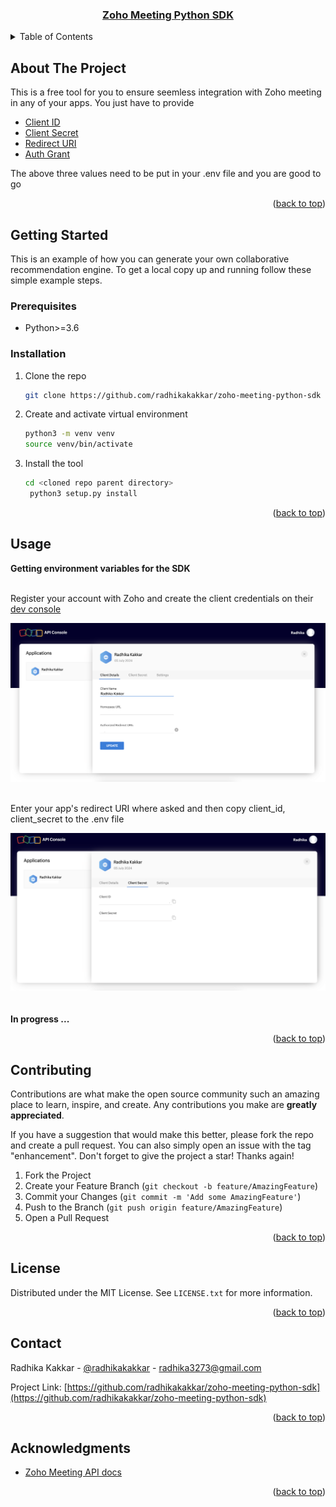 <div id="top"></div>

<div align="center">
  <a href="https://github.com/radhikakakkar/zoho-meeting-python-sdk">
    <h3 align="center">Zoho Meeting Python SDK</h3>
  </a>
</div>

<!-- TABLE OF CONTENTS -->
<details>
  <summary>Table of Contents</summary>
  <ol>
    <li>
      <a href="#about-the-project">About The Project</a>
    </li>
    <li>
      <a href="#getting-started">Getting Started</a>
      <ul>
        <li><a href="#prerequisites">Prerequisites</a></li>
        <li><a href="#installation">Installation</a></li>
      </ul>
    </li>
    <li><a href="#usage">Usage</a>
     <ul>
        <li><a href="#client-details">Client Id</a></li>
        <li><a href="#client-details">Client Secret</a></li>
        <li><a href="#client-details">Redirect URI</a></li>
        <li><a href="#auth-grant">Auth grant</a></li>
        </ul>
    </li>
    <li><a href="#license">License</a></li>
    <li><a href="#contact">Contact</a></li>
    <li><a href="#acknowledgments">Acknowledgments</a></li>
  </ol>
</details>

<!-- ABOUT THE PROJECT -->

## About The Project

This is a free tool for you to ensure seemless integration with Zoho meeting in any of your apps. You just have to provide

- <a href="#client-details">Client ID </a>
- <a href="#client-details">Client Secret </a>
- <a href="#client-details">Redirect URI</a>
- <a href="#auth-grant">Auth Grant</a>

The above three values need to be put in your .env file and you are good to go

<p align="right">(<a href="#top">back to top</a>)</p>

<!-- GETTING STARTED -->

## Getting Started

This is an example of how you can generate your own collaborative recommendation engine.
To get a local copy up and running follow these simple example steps.

### Prerequisites

- Python>=3.6

### Installation

1. Clone the repo
   ```sh
   git clone https://github.com/radhikakakkar/zoho-meeting-python-sdk
   ```
2. Create and activate virtual environment
   ```sh
   python3 -m venv venv
   source venv/bin/activate
   ```
3. Install the tool
   ```sh
   cd <cloned repo parent directory>
    python3 setup.py install
   ```

<p align="right">(<a href="#top">back to top</a>)</p>

<!-- USAGE EXAMPLES -->

## Usage


<div> 
    <span><b>Getting environment variables for the SDK</b><span>
    <br />
    <br />
    <p> Register your account with Zoho and create the client credentials on their <a href="https://accounts.zoho.com/signin?servicename=AaaServer&context=&serviceurl=https%3A%2F%2Fapi-console.zoho.com%2Flogin"> dev console </a></p>
    <img src="imgs/zoho_api_console_img.png"></img>
    <br />
    <br />
    <div id="client-details">
    <p> Enter your app's redirect URI where asked and then copy client_id, client_secret to the .env file
    </p>
    <img src="imgs/zoho_client_details_img.png"/>
    </div>
    <br />
    <br />
    <div id="auth-grant">
    <b>In progress ...</b>
    </div>

</div>

<p align="right">(<a href="#top">back to top</a>)</p>

<!-- CONTRIBUTING -->

## Contributing

Contributions are what make the open source community such an amazing place to learn, inspire, and create. Any contributions you make are **greatly appreciated**.

If you have a suggestion that would make this better, please fork the repo and create a pull request. You can also simply open an issue with the tag "enhancement".
Don't forget to give the project a star! Thanks again!

1. Fork the Project
2. Create your Feature Branch (`git checkout -b feature/AmazingFeature`)
3. Commit your Changes (`git commit -m 'Add some AmazingFeature'`)
4. Push to the Branch (`git push origin feature/AmazingFeature`)
5. Open a Pull Request

<p align="right">(<a href="#top">back to top</a>)</p>

<!-- LICENSE -->

## License

Distributed under the MIT License. See `LICENSE.txt` for more information.

<p align="right">(<a href="#top">back to top</a>)</p>

<!-- CONTACT -->

## Contact

Radhika Kakkar - [@radhikakakkar](https://github.com/radhikakakkar) - radhika3273@gmail.com

Project Link: [https://github.com/radhikakakkar/zoho-meeting-python-sdk](https://github.com/radhikakakkar/zoho-meeting-python-sdk)

<p align="right">(<a href="#top">back to top</a>)</p>

<!-- ACKNOWLEDGMENTS -->

## Acknowledgments

- [Zoho Meeting API docs](https://www.zoho.com/meeting/api-integration.html)

<p align="right">(<a href="#top">back to top</a>)</p>

<!-- MARKDOWN LINKS & IMAGES -->
<!-- https://www.markdownguide.org/basic-syntax/#reference-style-links -->

[linkedin-url]: https://linkedin.com/in/radhika-kakkar/

